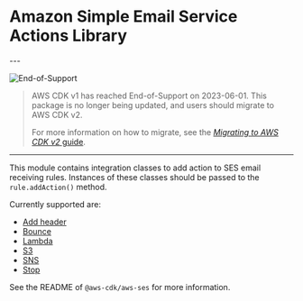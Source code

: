 # Amazon Simple Email Service Actions Library

<!--BEGIN STABILITY BANNER-->---


![End-of-Support](https://img.shields.io/badge/End--of--Support-critical.svg?style=for-the-badge)

> AWS CDK v1 has reached End-of-Support on 2023-06-01.
> This package is no longer being updated, and users should migrate to AWS CDK v2.
>
> For more information on how to migrate, see the [*Migrating to AWS CDK v2* guide](https://docs.aws.amazon.com/cdk/v2/guide/migrating-v2.html).

---
<!--END STABILITY BANNER-->

This module contains integration classes to add action to SES email receiving rules.
Instances of these classes should be passed to the `rule.addAction()` method.

Currently supported are:

* [Add header](https://docs.aws.amazon.com/ses/latest/DeveloperGuide/receiving-email-action-add-header.html)
* [Bounce](https://docs.aws.amazon.com/ses/latest/DeveloperGuide/receiving-email-action-bounce.html)
* [Lambda](https://docs.aws.amazon.com/ses/latest/DeveloperGuide/receiving-email-action-lambda.html)
* [S3](https://docs.aws.amazon.com/ses/latest/DeveloperGuide/receiving-email-action-s3.html)
* [SNS](https://docs.aws.amazon.com/ses/latest/DeveloperGuide/receiving-email-action-sns.html)
* [Stop](https://docs.aws.amazon.com/ses/latest/DeveloperGuide/receiving-email-action-stop.html)

See the README of `@aws-cdk/aws-ses` for more information.
